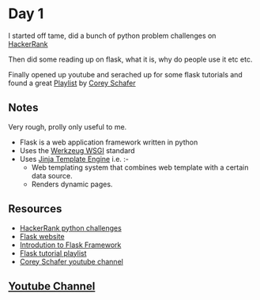 # Day 1

I started off tame, did a bunch of python problem challenges on [HackerRank](https://www.hackerrank.com/domains/python)

Then did some reading up on flask, what it is, why do people use it etc etc.

Finally opened up youtube and serached up for some flask tutorials and found a great [Playlist](https://youtube.com/playlist?list=PL-osiE80TeTs4UjLw5MM6OjgkjFeUxCYH) by [Corey Schafer](https://www.youtube.com/channel/UCCezIgC97PvUuR4_gbFUs5g)

## Notes

Very rough, prolly only useful to me.

- Flask is a web application framework written in python
- Uses the [Werkzeug WSGI](https://werkzeug.palletsprojects.com/en/2.1.x/) standard
- Uses [Jinja Template Engine](https://jinja.palletsprojects.com/en/3.1.x/) i.e. :-
    - Web templating system that combines web template with a certain data source.
    - Renders dynamic pages.

## Resources

- [HackerRank python challenges](https://www.hackerrank.com/domains/python)
- [Flask website](https://flask.palletsprojects.com/en/2.1.x/)
- [Introdution to Flask Framework](https://www.youtube.com/watch?v=4L_xAWDRs7w&t=335s)
- [Flask tutorial playlist](https://youtube.com/playlist?list=PL-osiE80TeTs4UjLw5MM6OjgkjFeUxCYH)
- [Corey Schafer youtube channel](https://www.youtube.com/channel/UCCezIgC97PvUuR4_gbFUs5g)

## [Youtube Channel](https://youtu.be/pin8qdtAYPs)
